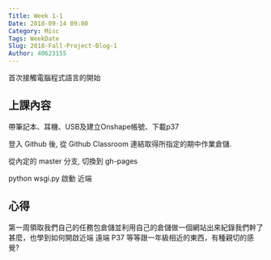 ```yaml
---
Title: Week 1-1
Date: 2018-09-14 09:00
Category: Misc
Tags: WeekDate
Slug: 2018-Fall-Project-Blog-1
Author: 40623155
---
```


首次接觸電腦程式語言的開始

<!-- PELICAN_END_SUMMARY -->

上課內容
----

帶筆記本、耳機、USB及建立Onshape帳號、下載p37

登入 Github 後, 從 Github Classroom 連結取得所指定的期中作業倉儲.

從內定的 master 分支, 切換到 gh-pages

python wsgi.py 啟動 近端

心得
----

第一周領取我們自己的任務包倉儲並利用自己的倉儲做一個網站出來紀錄我們幹了甚麼，也學到如何開啟近端 遠端 P37 等等跟一年級相近的東西，有種親切的感覺?


